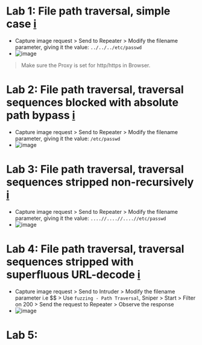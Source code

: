 # Lab 1: File path traversal, simple case [i](https://portswigger.net/web-security/file-path-traversal/lab-simple)
- Capture image request > Send to Repeater > Modify the filename parameter, giving it the value: `../../../etc/passwd`
- ![image](https://github.com/user-attachments/assets/209ca98e-73f7-4b31-bac8-776406732055)

> Make sure the Proxy is set for http/https in Browser.

# Lab 2: File path traversal, traversal sequences blocked with absolute path bypass [i](https://portswigger.net/web-security/file-path-traversal/lab-absolute-path-bypass)
- Capture image request > Send to Repeater > Modify the filename parameter, giving it the value: `/etc/passwd`
- ![image](https://github.com/user-attachments/assets/53cf1107-9614-498f-951b-7cbc7d3dfcca)

# Lab 3: File path traversal, traversal sequences stripped non-recursively [i](https://portswigger.net/web-security/file-path-traversal/lab-sequences-stripped-non-recursively)
- Capture image request > Send to Repeater > Modify the filename parameter, giving it the value: `....//....//....//etc/passwd`
- ![image](https://github.com/user-attachments/assets/0f29d85d-e937-48f6-a98d-a44608f5f55c)

# Lab 4: File path traversal, traversal sequences stripped with superfluous URL-decode [i](https://portswigger.net/web-security/file-path-traversal/lab-superfluous-url-decode)
- Capture image request > Send to Intruder > Modify the filename parameter i.e $$ > Use `fuzzing - Path Traversal`, Sniper > Start > Filter on 200 > Send the request to Repeater > Observe the response
- ![image](https://github.com/user-attachments/assets/1a90634e-7dd9-4d3a-a2aa-c5d4649ad278)

# Lab 5: 

